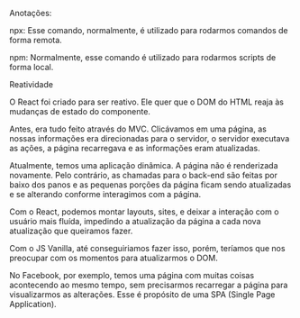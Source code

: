 Anotações:

npx: Esse comando, normalmente, é utilizado para rodarmos comandos de forma remota.

npm: Normalmente, esse comando é utilizado para rodarmos scripts de forma local.

Reatividade

O React foi criado para ser reativo. Ele quer que o DOM do HTML reaja às mudanças de estado do componente.

Antes, era tudo feito através do MVC. Clicávamos em uma página, as nossas informações era direcionadas para o servidor, o servidor executava as ações, a página recarregava e as informações eram atualizadas.

Atualmente, temos uma aplicação dinâmica. A página não é renderizada novamente. Pelo contrário, as chamadas para o back-end são feitas por baixo dos panos e as pequenas porções da página ficam sendo atualizadas e se alterando conforme interagimos com a página.

Com o React, podemos montar layouts, sites, e deixar a interação com o usuário mais fluída, impedindo a atualização da página a cada nova atualização que queiramos fazer.

Com o JS Vanilla, até conseguiriamos fazer isso, porém, teríamos que nos preocupar com os momentos para atualizarmos o DOM.

No Facebook, por exemplo, temos uma página com muitas coisas acontecendo ao mesmo tempo, sem precisarmos recarregar a página para visualizarmos as alterações. Esse é propósito de uma SPA (Single Page Application).

